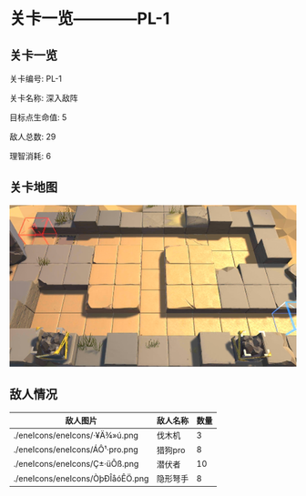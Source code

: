 # 关卡一览————PL-1


## 关卡一览

关卡编号: PL-1

关卡名称: 深入敌阵

目标点生命值: 5

敌人总数: 29

理智消耗: 6


## 关卡地图
![PL-1](./oprMap/PL-1.png)

## 敌人情况

| 敌人图片 | 敌人名称 | 数量  |
|---------|-----|-----|
| ./eneIcons/eneIcons/·¥Ä¾»ú.png| 伐木机  |   3  |
| ./eneIcons/eneIcons/ÁÔ¹·pro.png| 猎狗pro  |   8  |
| ./eneIcons/eneIcons/Ç±·üÕß.png| 潜伏者  |   10  |
| ./eneIcons/eneIcons/ÒþÐÎåóÊÖ.png| 隐形弩手  |   8  |
